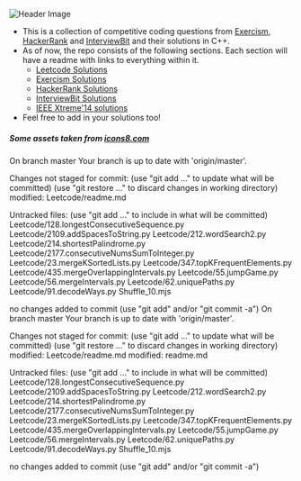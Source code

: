 <!-- ![Header Image](https://dev-to-uploads.s3.amazonaws.com/i/c4l7vr7g75jid85szu68.png) -->

![Header Image](https://i.imgur.com/VlmfCiq_d.webp?maxwidth=1520&fidelity=grand)

- This is a collection of competitive coding questions from [Exercism](https://exercism.io/), [HackerRank](https://hackerrank.com) and [InterviewBit](https://www.interviewbit.com/) and their solutions in C++.
- As of now, the repo consists of the following sections. Each section will have a readme with links to everything within it.
  - [Leetcode Solutions](./Leetcode/readme.md)
  - [Exercism Solutions](./Exercism/readme.md)
  - [HackerRank Solutions](./HackerRank/readme.md)
  - [InterviewBit Solutions](./Interviewbit/Readme.md)
  - [IEEE Xtreme'14 solutions](./Solutions-Xtreme-14)
- Feel free to add in your solutions too!

##### Some assets taken from [icons8.com](https://icons8.com/)
On branch master
Your branch is up to date with 'origin/master'.

Changes not staged for commit:
  (use "git add <file>..." to update what will be committed)
  (use "git restore <file>..." to discard changes in working directory)
	modified:   Leetcode/readme.md

Untracked files:
  (use "git add <file>..." to include in what will be committed)
	Leetcode/128.longestConsecutiveSequence.py
	Leetcode/2109.addSpacesToString.py
	Leetcode/212.wordSearch2.py
	Leetcode/214.shortestPalindrome.py
	Leetcode/2177.consecutiveNumsSumToInteger.py
	Leetcode/23.mergeKSortedLists.py
	Leetcode/347.topKFrequentElements.py
	Leetcode/435.mergeOverlappingIntervals.py
	Leetcode/55.jumpGame.py
	Leetcode/56.mergeIntervals.py
	Leetcode/62.uniquePaths.py
	Leetcode/91.decodeWays.py
	Shuffle_10.mjs

no changes added to commit (use "git add" and/or "git commit -a")
On branch master
Your branch is up to date with 'origin/master'.

Changes not staged for commit:
  (use "git add <file>..." to update what will be committed)
  (use "git restore <file>..." to discard changes in working directory)
	modified:   Leetcode/readme.md
	modified:   readme.md

Untracked files:
  (use "git add <file>..." to include in what will be committed)
	Leetcode/128.longestConsecutiveSequence.py
	Leetcode/2109.addSpacesToString.py
	Leetcode/212.wordSearch2.py
	Leetcode/214.shortestPalindrome.py
	Leetcode/2177.consecutiveNumsSumToInteger.py
	Leetcode/23.mergeKSortedLists.py
	Leetcode/347.topKFrequentElements.py
	Leetcode/435.mergeOverlappingIntervals.py
	Leetcode/55.jumpGame.py
	Leetcode/56.mergeIntervals.py
	Leetcode/62.uniquePaths.py
	Leetcode/91.decodeWays.py
	Shuffle_10.mjs

no changes added to commit (use "git add" and/or "git commit -a")
